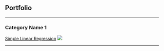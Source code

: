 ## Portfolio

---

### Category Name 1 

[Simple Linear Regression](/simple_linear_regression)
<img src="images/dummy_thumbnail.jpg?raw=true"/>

---